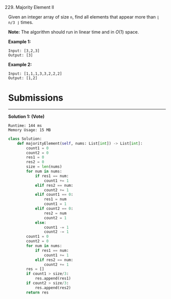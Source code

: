 229. Majority Element II

Given an integer array of size `n`, find all elements that appear more than `⌊ n/3 ⌋` times.

**Note:** The algorithm should run in linear time and in $O(1)$ space.

**Example 1:**
```
Input: [3,2,3]
Output: [3]
```
**Example 2:**
```
Input: [1,1,1,3,3,2,2,2]
Output: [1,2]
```

# Submissions
---
**Solution 1: (Vote)**
```
Runtime: 144 ms
Memory Usage: 15 MB
```
```python
class Solution:
    def majorityElement(self, nums: List[int]) -> List[int]:
        count1 = 0
        count2 = 0
        res1 = 0
        res2 = 0
        size = len(nums)
        for num in nums:
            if res1 == num:
                count1 += 1
            elif res2 == num:
                count2 += 1
            elif count1 == 0:
                res1 = num
                count1 = 1
            elif count2 == 0:
                res2 = num
                count2 = 1
            else:
                count1 -= 1
                count2 -= 1
        count1 = 0
        count2 = 0
        for num in nums:
            if res1 == num:
                count1 += 1
            elif res2 == num:
                count2 += 1
        res = []
        if count1 > size/3:
            res.append(res1)
        if count2 > size/3:
            res.append(res2)
        return res
```
